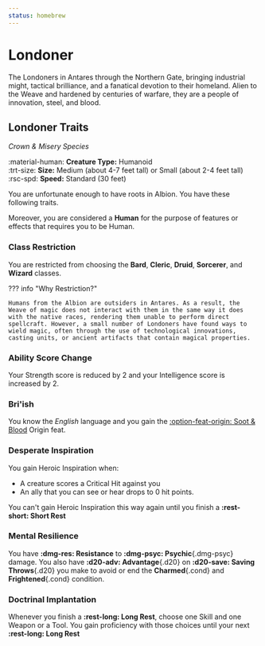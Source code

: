 ```yaml
---
status: homebrew
---
```


# Londoner

The Londoners in Antares through the Northern Gate, bringing industrial might, tactical brilliance, and a fanatical devotion to their homeland. Alien to the Weave and hardened by centuries of warfare, they are a people of innovation, steel, and blood.

## Londoner Traits

*Crown & Misery Species*

:material-human: **Creature Type:** Humanoid  
:trt-size: **Size:** Medium (about 4-7 feet tall) or Small (about 2-4 feet tall)  
:rsc-spd: **Speed:** Standard (30 feet)

You are unfortunate enough to have roots in Albion. You have these following traits. 

Moreover, you are considered a **Human** for the purpose of features or effects that requires you to be Human.

### Class Restriction

You are restricted from choosing the **Bard**, **Cleric**, **Druid**, **Sorcerer**, and **Wizard** classes.

??? info "Why Restriction?"

    Humans from the Albion are outsiders in Antares. As a result, the Weave of magic does not interact with them in the same way it does with the native races, rendering them unable to perform direct spellcraft. However, a small number of Londoners have found ways to wield magic, often through the use of technological innovations, casting units, or ancient artifacts that contain magical properties.

### Ability Score Change

Your Strength score is reduced by 2 and your Intelligence score is increased by 2.

### Bri'ish

You know the *English* language and you gain the [:option-feat-origin: Soot & Blood](../../../option/feat/feat-origin/hb.md#soot--blood) Origin feat.

### Desperate Inspiration

You gain Heroic Inspiration when:

- A creature scores a Critical Hit against you 
- An ally that you can see or hear drops to 0 hit points.

You can't gain Heroic Inspiration this way again until you finish a **:rest-short: Short Rest**

### Mental Resilience

You have **:dmg-res: Resistance** to **:dmg-psyc: Psychic**{.dmg-psyc} damage. You also have **:d20-adv: Advantage**{.d20} on **:d20-save: Saving Throws**{.d20} you make to avoid or end the **Charmed**{.cond} and **Frightened**{.cond} condition.

### Doctrinal Implantation

Whenever you finish a **:rest-long: Long Rest**, choose one Skill and one Weapon or a Tool. You gain proficiency with those choices until your next **:rest-long: Long Rest**
